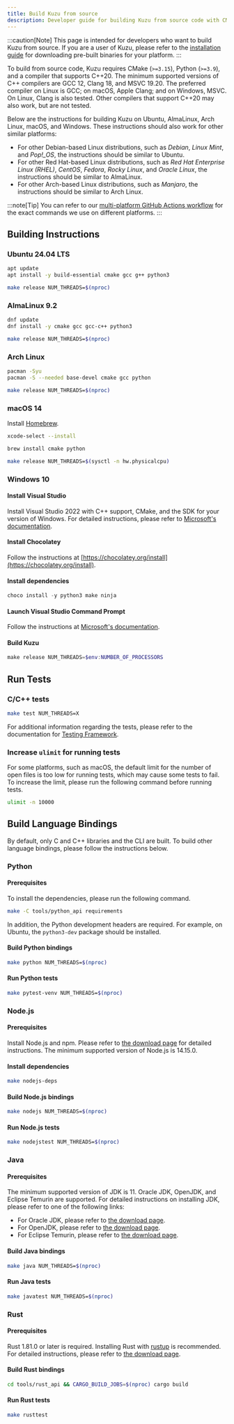 ```yaml
---
title: Build Kuzu from source
description: Developer guide for building Kuzu from source code with CMake, Python, and C++20 compiler requirements.
---
```


:::caution[Note]
This page is intended for developers who want to build Kuzu from source. If you are a user of Kuzu,
please refer to the [installation guide](https://kuzudb.github.io/docs/installation) for downloading pre-built binaries for your platform.
:::

To build from source code, Kuzu requires CMake (`>=3.15`), Python (`>=3.9`), and a compiler that supports C++20. The minimum supported versions of C++ compilers are GCC 12, Clang 18, and MSVC 19.20. The preferred compiler on Linux is GCC; on macOS, Apple Clang; and on Windows, MSVC. On Linux, Clang is also tested. Other compilers that support C++20 may also work, but are not tested.

Below are the instructions for building Kuzu on Ubuntu, AlmaLinux, Arch Linux, macOS, and Windows. These instructions should also work for other similar platforms:

- For other Debian-based Linux distributions, such as *Debian*, *Linux Mint*, and *Pop!_OS*, the instructions should be similar to Ubuntu.
- For other Red Hat-based Linux distributions, such as *Red Hat Enterprise Linux (RHEL)*, *CentOS*, *Fedora*, *Rocky Linux*, and *Oracle Linux*, the instructions should be similar to AlmaLinux.
- For other Arch-based Linux distributions, such as *Manjaro*, the instructions should be similar to Arch Linux.

:::note[Tip]
You can refer to our [multi-platform GitHub Actions workflow](https://github.com/kuzudb/kuzu/blob/master/.github/workflows/multiplatform-build-test.yml) for the exact commands we use on different platforms.
:::

## Building Instructions

### Ubuntu 24.04 LTS

```bash
apt update
apt install -y build-essential cmake gcc g++ python3
```

```bash
make release NUM_THREADS=$(nproc)
```

### AlmaLinux 9.2

```bash
dnf update
dnf install -y cmake gcc gcc-c++ python3
```

```bash
make release NUM_THREADS=$(nproc)
```

### Arch Linux

```bash
pacman -Syu
pacman -S --needed base-devel cmake gcc python
```

```bash
make release NUM_THREADS=$(nproc)
```

### macOS 14

Install [Homebrew](https://brew.sh/).

```bash
xcode-select --install
```

```bash
brew install cmake python
```

```bash
make release NUM_THREADS=$(sysctl -n hw.physicalcpu)
```

### Windows 10

#### Install Visual Studio

Install Visual Studio 2022 with C++ support, CMake, and the SDK for your version of Windows. For detailed instructions, please refer to [Microsoft's documentation](https://docs.microsoft.com/en-us/cpp/build/vscpp-step-0-installation).

#### Install Chocolatey

Follow the instructions at [https://chocolatey.org/install](https://chocolatey.org/install).

#### Install dependencies

```powershell
choco install -y python3 make ninja
```

#### Launch Visual Studio Command Prompt

Follow the instructions at [Microsoft's documentation](https://docs.microsoft.com/en-us/cpp/build/building-on-the-command-line).

#### Build Kuzu

```powershell
make release NUM_THREADS=$env:NUMBER_OF_PROCESSORS
```

## Run Tests

### C/C++ tests

```bash
make test NUM_THREADS=X
```

For additional information regarding the tests, please refer to the documentation for [Testing Framework](/developer-guide/testing-framework).

### Increase `ulimit` for running tests

For some platforms, such as macOS, the default limit for the number of open files is too low for running tests, which may cause some tests to fail. To increase the limit, please run the following command before running tests.

```bash
ulimit -n 10000
```

## Build Language Bindings

By default, only C and C++ libraries and the CLI are built. To build other language bindings, please follow the instructions below.

### Python

#### Prerequisites

To install the dependencies, please run the following command.

```bash
make -C tools/python_api requirements
```

In addition, the Python development headers are required. For example, on Ubuntu, the `python3-dev` package should be installed.

#### Build Python bindings

```bash
make python NUM_THREADS=$(nproc)
```

#### Run Python tests

```bash
make pytest-venv NUM_THREADS=$(nproc)
```

### Node.js

#### Prerequisites

Install Node.js and npm. Please refer to [the download page](https://nodejs.org/en/download/) for detailed instructions. The minimum supported version of Node.js is 14.15.0.

#### Install dependencies

```bash
make nodejs-deps
```

#### Build Node.js bindings

```bash
make nodejs NUM_THREADS=$(nproc)
```

#### Run Node.js tests

```bash
make nodejstest NUM_THREADS=$(nproc)
```

### Java

#### Prerequisites

The minimum supported version of JDK is 11. Oracle JDK, OpenJDK, and Eclipse Temurin are supported. For detailed instructions on installing JDK, please refer to one of the following links:

- For Oracle JDK, please refer to [the download page](https://www.oracle.com/java/technologies/downloads/).
- For OpenJDK, please refer to [the download page](https://jdk.java.net/).
- For Eclipse Temurin, please refer to [the download page](https://adoptium.net/).

#### Build Java bindings

```bash
make java NUM_THREADS=$(nproc)
```

#### Run Java tests

```bash
make javatest NUM_THREADS=$(nproc)
```

### Rust

#### Prerequisites

Rust 1.81.0 or later is required. Installing Rust with [rustup](https://rustup.rs/) is recommended. For detailed instructions, please refer to [the download page](https://www.rust-lang.org/tools/install).

#### Build Rust bindings

```bash
cd tools/rust_api && CARGO_BUILD_JOBS=$(nproc) cargo build
```

#### Run Rust tests

```bash
make rusttest
```
